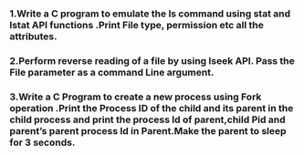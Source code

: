 ### 1.Write a C program to emulate the ls command using stat and lstat API functions .Print File type, permission etc all the attributes. 
### 2.Perform reverse reading of a file by using lseek API. Pass the File parameter as a command Line argument.
### 3.Write a C Program to create a new process using Fork  operation   .Print the Process ID of the  child and its parent  in the child process and print the process Id of parent,child Pid and parent’s parent process Id in Parent.Make the parent to sleep for 3 seconds.
